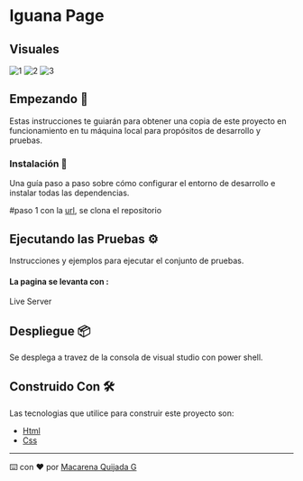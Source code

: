 # Iguana Page

## Visuales
![1](https://github.com/MacarenaQuijadaG/Iguana-Page/assets/50925916/1e5661f3-9c51-4458-8c28-c172032ecdb0)
![2](https://github.com/MacarenaQuijadaG/Iguana-Page/assets/50925916/0d397b1b-d0a5-4677-96f8-0bd63da8e84f)
![3](https://github.com/MacarenaQuijadaG/Iguana-Page/assets/50925916/8733b42e-73cf-46a7-9e70-cb5618fc65b3)
###
## Empezando 🚀

Estas instrucciones te guiarán para obtener una copia de este proyecto en funcionamiento en tu máquina local para propósitos de desarrollo y pruebas.

### Instalación 🔧

Una guía paso a paso sobre cómo configurar el entorno de desarrollo e instalar todas las dependencias.

#paso 1
con la [url](https://github.com/MacarenaQuijadaG/Iguana-Page.git), se clona el repositorio

## Ejecutando las Pruebas ⚙️

Instrucciones y ejemplos para ejecutar el conjunto de pruebas.

####  La pagina se levanta con :

Live Server

## Despliegue 📦

Se desplega a travez de la consola de visual studio con power shell.

## Construido Con 🛠️

Las tecnologias que utilice para construir este proyecto son:
- [Html](https://developer.mozilla.org/es/docs/Web/HTML)
- [Css](https://developer.mozilla.org/es/docs/Web/CSS)
---

⌨️ con ❤️ por [Macarena Quijada G](https://github.com/MacarenaQuijadaG)
